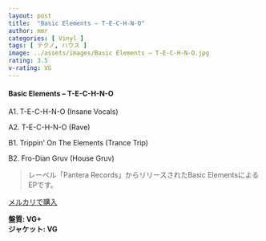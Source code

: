 ```yaml
---
layout: post
title:  "Basic Elements – T-E-C-H-N-O"
author: mmr
categories: [ Vinyl ]
tags: [ テクノ, ハウス ]
image: ../assets/images/Basic Elements – T-E-C-H-N-O.jpg
rating: 3.5
v-rating: VG
---
```


#### Basic Elements – T-E-C-H-N-O

A1. T-E-C-H-N-O (Insane Vocals)

A2. T-E-C-H-N-O (Rave)

B1. Trippin' On The Elements (Trance Trip)

B2. Fro-Dian Gruv (House Gruv)

> レーベル「Pantera Records」からリリースされたBasic ElementsによるEPです。

[メルカリで購入](https://jp.mercari.com/item/m57566827619)

<div class="mt-4 mb-4 d-flex align-items-center">
<strong class="mr-1">盤質: VG+</strong>
</div>
<div class="mt-4 mb-4 d-flex align-items-center">
<strong class="mr-1">ジャケット: VG</strong>
</div>
